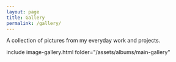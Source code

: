 ```yaml
---
layout: page
title: Gallery
permalink: /gallery/
---
```

A collection of pictures from my everyday work and projects.  

include image-gallery.html folder="/assets/albums/main-gallery"
